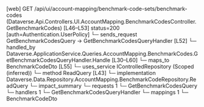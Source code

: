 [web] GET /api/ui/account-mapping/benchmark-code-sets/benchmark-codes  (Dataverse.Api.Controllers.UI.AccountMapping.BenchmarkCodesController.GetBenchmarkCodes)  [L46–L53] status=200 [auth=Authentication.UserPolicy]
  └─ sends_request GetBenchmarkCodesQuery -> GetBenchmarkCodesQueryHandler [L52]
    └─ handled_by Dataverse.ApplicationService.Queries.AccountMapping.BenchmarkCodes.GetBenchmarkCodesQueryHandler.Handle [L30–L60]
      └─ maps_to BenchmarkCodeDto [L55]
      └─ uses_service IControlledRepository<BenchmarkCode> (Scoped (inferred))
        └─ method ReadQuery [L43]
          └─ implementation Dataverse.Data.Repository.AccountMapping.BenchmarkCodeRepository.ReadQuery
  └─ impact_summary
    └─ requests 1
      └─ GetBenchmarkCodesQuery
    └─ handlers 1
      └─ GetBenchmarkCodesQueryHandler
    └─ mappings 1
      └─ BenchmarkCodeDto

